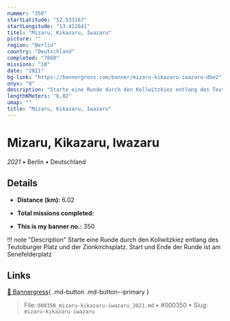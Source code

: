 ```yaml
---
nummer: "350"
startLatitude: "52.533167"
startLongitude: "13.412641"
titel: "Mizaru, Kikazaru, Iwazaru"
picture: ""
region: "Berlin"
country: "Deutschland"
completed: "7860"
missions: "18"
date: "2021"
bg-link: "https://bannergress.com/banner/mizaru-kikazaru-iwazaru-dbe2"
onyx: "0"
description: "Starte eine Runde durch den Kollwitzkiez entlang des Teutoburger Platz und der Zionkirchsplatz.\nStart und Ende der Runde ist am Senefelderplatz"
lengthKMeters: "6,02"
umap: ""
title: "Mizaru, Kikazaru, Iwazaru"
---
```

# Mizaru, Kikazaru, Iwazaru

*2021* • Berlin • Deutschland



## Details
- **Distance (km):** 6.02

- **Total missions completed:** 
- **This is my banner no.:** 350


!!! note "Description"
    Starte eine Runde durch den Kollwitzkiez entlang des Teutoburger Platz und der Zionkirchsplatz.
Start und Ende der Runde ist am Senefelderplatz



## Links
[🔗 Bannergress](https://bannergress.com/banner/mizaru-kikazaru-iwazaru-dbe2){ .md-button .md-button--primary }



> File: `000350_mizaru-kikazaru-iwazaru_2021.md` • #000350 • Slug: `mizaru-kikazaru-iwazaru`
